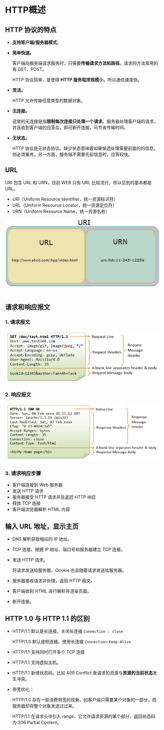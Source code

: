 # HTTP概述

## HTTP 协议的特点

- **支持客户端/服务器模式**。

- **简单快速。**

  客户端向服务端请求服务时，只需要**传输请求方法和路径**。请求的方法常用的有 GET、POST。

  HTTP 协议简单，是使得 **HTTP 服务程序规模小**，所以通信速度快。

- **灵活。**

  HTTP 允许传输任意类型的数据对象。

- **无连接。**

  这里的无连接是指**限制每次连接只处理一个请求**。服务器处理客户端的请求，并且收到客户端的应答后，即可断开连接，可节省传输时间。

- **无状态。**

  HTTP 协议是无状态协议。缺少状态意味着如果候选处理需要前面的的信息，则必须重传。另一方面，服务端不需要先前信息时，应答较快。

## URL

URI 包含 URL 和 URN，目前 WEB 只有 URL 比较流行，所以见到的基本都是 URL。

- URI（Uniform Resource Identifier，统一资源标识符）
- URL（Uniform Resource Locator，统一资源定位符）
- URN（Uniform Resource Name，统一资源名称）

<div align="center"> <img src="../_pics/java-notes/network/urlnuri.jpg" width="600"/> </div><br>

## 请求和响应报文

### 1. 请求报文

<div align="center"> <img src="../_pics/java-notes/network/HTTP_RequestMessageExample.png" width=""/> </div>

### 2. 响应报文

<div align="center"> <img src="../_pics/java-notes/network/HTTP_ResponseMessageExample.png" width=""/> </div>

### 3. 请求响应步骤

- 客户端连接到 Web 服务器
- 发送 HTTP 请求
- 服务器接受 HTTP 请求并且返回 HTTP 响应
- 释放 TCP 连接
- 客户端浏览器解析 HTML 内容

## 输入 URL 地址，显示主页

- DNS 解析获取相应的 IP 地址。

- TCP 连接。根据 IP 地址、端口号和服务器建立 TCP 连接。

- 发送 HTTP 请求。

  将请求发送给服务器，Cookie 也会随着请求发送给服务器。

- 服务器接收请求并处理，返回 HTTP 报文。

- 客户端收到 HTML 进行解析并渲染页面。

- 断开连接。

## HTTP 1.0 与 HTTP 1.1 的区别

- HTTP/1.1 默认是长连接。关闭长连接 `Connection : close`

  HTTP/1.0 默认是短连接。使用长连接 `Connection:Keep-Alive`

- HTTP/1.1 支持同时打开多个 TCP 连接

- HTTP/1.1 支持虚拟主机。

- HTTP/1.1 新增状态码。比如 409 Conflict 表请求的资源与**资源的当前状态**发生冲突。

- 带宽优化：

  HTTP/1.0 存在一些浪费带宽的现象，如客户端只需要某个对象的一部分，而服务器却将整个对象发送过过来。

  HTTP/1.1 在请求头中引入 range，它允许请求资源的某个部分，返回状态码为 206 Partial Content。
